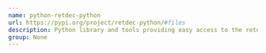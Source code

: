 ```yaml
---
name: python-retdec-python
url: https://pypi.org/project/retdec-python/#files
description: Python library and tools providing easy access to the retdec.com decompilation service through their public REST API. URL : https://pypi.org/project/retdec-python/#files Groups : None
group: None
---
```

